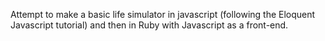 Attempt to make a basic life simulator in javascript (following the Eloquent Javascript tutorial) and then in Ruby with Javascript as a front-end.
